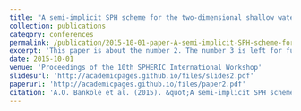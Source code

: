 ```yaml
---
title: "A semi-implicit SPH scheme for the two-dimensional shallow water equations"
collection: publications
category: conferences
permalink: /publication/2015-10-01-paper-A-semi-implicit-SPH-scheme-for-the-two-dimensional-shallow-water-equations
excerpt: 'This paper is about the number 2. The number 3 is left for future work.'
date: 2015-10-01
venue: 'Proceedings of the 10th SPHERIC International Workshop'
slidesurl: 'http://academicpages.github.io/files/slides2.pdf'
paperurl: 'http://academicpages.github.io/files/paper2.pdf'
citation: 'A.O. Bankole et al. (2015). &quot;A semi-implicit SPH scheme for the two-dimensional shallow water equations.&quot; <i>Proceedings of the 10th SPHERIC International Workshop</i>.'
---
```



